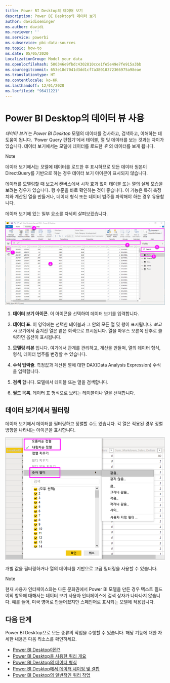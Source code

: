 ```yaml
---
title: Power BI Desktop의 데이터 보기
description: Power BI Desktop의 데이터 보기
author: davidiseminger
ms.author: davidi
ms.reviewer: ''
ms.service: powerbi
ms.subservice: pbi-data-sources
ms.topic: how-to
ms.date: 05/05/2020
LocalizationGroup: Model your data
ms.openlocfilehash: 500346e9fbdc4302810cce1fe5e49e7fe915a3bb
ms.sourcegitcommit: 653e18d7041d3dd1cf7a38010372366975a98eae
ms.translationtype: HT
ms.contentlocale: ko-KR
ms.lasthandoff: 12/01/2020
ms.locfileid: "96411221"
---
```

# <a name="work-with-data-view-in-power-bi-desktop"></a>Power BI Desktop의 데이터 뷰 사용

*데이터 보기* 는 *Power BI Desktop* 모델의 데이터를 검사하고, 검색하고, 이해하는 데 도움이 됩니다. ‘Power Query 편집기’에서 테이블, 열 및 데이터를 보는 것과는 차이가 있습니다.  데이터 보기에서는 모델에 데이터를 로드한 *후* 의 데이터를 보게 됩니다.

> [!NOTE]
> 데이터 보기에서는 모델에 데이터를 로드한 후 표시하므로 모든 데이터 원본이 DirectQuery를 기반으로 하는 경우 데이터 보기 아이콘이 표시되지 않습니다. 

데이터를 모델링할 때 보고서 캔버스에서 시각 효과 없이 테이블 또는 열의 실제 모습을 보려는 경우가 있습니다. 행 수준을 바로 확인하는 것이 좋습니다. 이 기능은 특히 측정치와 계산된 열을 만들거나, 데이터 형식 또는 데이터 범주를 파악해야 하는 경우 유용합니다.

데이터 보기에 있는 일부 요소를 자세히 살펴보겠습니다.

![Power BI Desktop의 데이터 보기](media/desktop-data-view/dataview_fullscreen.png)

1. **데이터 보기 아이콘**. 이 아이콘을 선택하여 데이터 보기를 입력합니다.

2. **데이터 표**. 이 영역에는 선택한 테이블과 그 안의 모든 열 및 행이 표시됩니다. *보고서* 보기에서 숨겨진 열은 옅은 회색으로 표시됩니다. 열을 마우스 오른쪽 단추로 클릭하면 옵션이 표시됩니다.

3. **모델링 리본** 입니다. 여기에서 관계를 관리하고, 계산을 만들며, 열의 데이터 형식, 형식, 데이터 범주를 변경할 수 있습니다.

4. **수식 입력줄**. 측정값과 계산된 열에 대한 DAX(Data Analysis Expression) 수식을 입력합니다.

5. **검색** 합니다. 모델에서 테이블 또는 열을 검색합니다.

6. **필드 목록**. 데이터 표 형식으로 보려는 테이블이나 열을 선택합니다.

## <a name="filtering-in-data-view"></a>데이터 보기에서 필터링

데이터 보기에서 데이터를 필터링하고 정렬할 수도 있습니다. 각 열은 적용된 경우 정렬 방향을 나타내는 아이콘을 표시합니다.

![Power BI Desktop의 데이터 보기에서 정렬 및 필터링](media/desktop-data-view/dataview_sort-and-filter.png)

개별 값을 필터링하거나 열의 데이터를 기반으로 고급 필터링을 사용할 수 있습니다.

> [!NOTE]
> 현재 사용자 인터페이스와는 다른 문화권에서 Power BI 모델을 만든 경우 텍스트 필드 이외 항목에 대해서는 데이터 보기 사용자 인터페이스에 검색 상자가 나타나지 않습니다. 예를 들어, 미국 영어로 만들어졌지만 스페인어로 표시되는 모델에 적용됩니다.


## <a name="next-steps"></a>다음 단계

Power BI Desktop으로 모든 종류의 작업을 수행할 수 있습니다. 해당 기능에 대한 자세한 내용은 다음 리소스를 확인하세요.

* [Power BI Desktop이란?](../fundamentals/desktop-what-is-desktop.md)
* [Power BI Desktop을 사용한 쿼리 개요](../transform-model/desktop-query-overview.md)
* [Power BI Desktop의 데이터 형식](desktop-data-types.md)
* [Power BI Desktop에서 데이터 셰이핑 및 결합](desktop-shape-and-combine-data.md)
* [Power BI Desktop의 일반적인 쿼리 작업](../transform-model/desktop-common-query-tasks.md)
